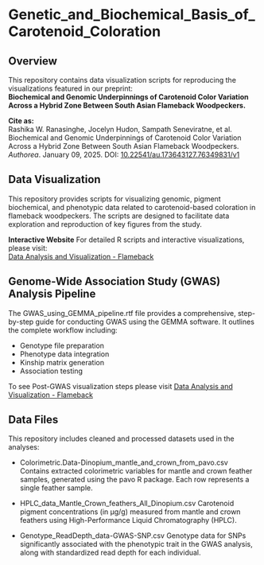 # Genetic_and_Biochemical_Basis_of_Carotenoid_Coloration

## Overview  
This repository contains data visualization scripts for reproducing the visualizations featured in our preprint:  
**Biochemical and Genomic Underpinnings of Carotenoid Color Variation Across a Hybrid Zone Between South Asian Flameback Woodpeckers.**  

**Cite as:**  
Rashika W. Ranasinghe, Jocelyn Hudon, Sampath Seneviratne, et al. Biochemical and Genomic Underpinnings of Carotenoid Color Variation Across a Hybrid Zone Between South Asian Flameback Woodpeckers. _Authorea_. January 09, 2025. DOI: [10.22541/au.173643127.76349831/v1](https://www.authorea.com/users/820629/articles/1258261-biochemical-and-genomic-underpinnings-of-carotenoid-color-variation-across-a-hybrid-zone-between-south-asian-flameback-woodpeckers)  

## Data Visualization  
This repository provides scripts for visualizing genomic, pigment biochemical, and phenotypic data related to carotenoid-based coloration in flameback woodpeckers. The scripts are designed to facilitate data exploration and reproduction of key figures from the study.  

**Interactive Website**
For detailed R scripts and interactive visualizations, please visit:  
[Data Analysis and Visualization - Flameback](https://rashikaranasinghe.github.io/Data_Analysis_and_Visualization_Flameback_Pigments/)  

## Genome-Wide Association Study (GWAS) Analysis Pipeline

The GWAS_using_GEMMA_pipeline.rtf file provides a comprehensive, step-by-step guide for conducting GWAS using the GEMMA software. It outlines the complete workflow including:
*  Genotype file preparation
*  Phenotype data integration
*  Kinship matrix generation
*  Association testing

To see Post-GWAS visualization steps please visit [Data Analysis and Visualization - Flameback](https://rashikaranasinghe.github.io/Data_Analysis_and_Visualization_Flameback_Pigments/)  

## Data Files
This repository includes cleaned and processed datasets used in the analyses:
*  Colorimetric.Data-Dinopium_mantle_and_crown_from_pavo.csv
Contains extracted colorimetric variables for mantle and crown feather samples, generated using the pavo R package. Each row represents a single feather sample.

*  HPLC_data_Mantle_Crown_feathers_All_Dinopium.csv
Carotenoid pigment concentrations (in μg/g) measured from mantle and crown feathers using High-Performance Liquid Chromatography (HPLC).

*  Genotype_ReadDepth_data-GWAS-SNP.csv
Genotype data for SNPs significantly associated with the phenotypic trait in the GWAS analysis, along with standardized read depth for each individual.


